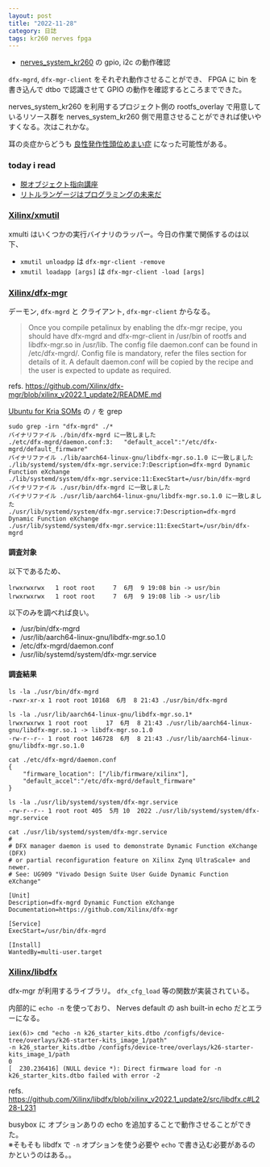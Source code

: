 ```yaml
---
layout: post
title: "2022-11-28"
category: 日誌
tags: kr260 nerves fpga
---
```


- [nerves_system_kr260](https://github.com/b5g-ex/nerves_system_kr260) の gpio, i2c の動作確認

`dfx-mgrd`, `dfx-mgr-client` をそれぞれ動作させることができ、 FPGA に bin を書き込んで dtbo で認識させて GPIO の動作を確認するところまでできた。

nerves_system_kr260 を利用するプロジェクト側の rootfs_overlay で用意しているリソース群を nerves_system_kr260 側で用意させることができれば使いやすくなる。次はこれかな。

耳の炎症からどうも [良性発作性頭位めまい症](https://www.msdmanuals.com/ja-jp/%E3%83%9B%E3%83%BC%E3%83%A0/19-%E8%80%B3%E3%80%81%E9%BC%BB%E3%80%81%E3%81%AE%E3%81%A9%E3%81%AE%E7%97%85%E6%B0%97/%E5%86%85%E8%80%B3%E3%81%AE%E7%97%85%E6%B0%97/%E8%89%AF%E6%80%A7%E7%99%BA%E4%BD%9C%E6%80%A7%E9%A0%AD%E4%BD%8D%E3%82%81%E3%81%BE%E3%81%84%E7%97%87) になった可能性がある。

### today i read

- [脱オブジェクト指向講座](https://speakerdeck.com/kishida/escape-from-object-oriented-programming)
- [リトルランゲージはプログラミングの未来だ](https://okuranagaimo.blogspot.com/2022/11/blog-post_74.html)

### [Xilinx/xmutil](https://github.com/Xilinx/xmutil)

xmulti はいくつかの実行バイナリのラッパー。今日の作業で関係するのは以下、

- `xmutil unloadpp` は `dfx-mgr-client -remove`
- `xmutil loadapp [args]` は `dfx-mgr-client -load [args]`

### [Xilinx/dfx-mgr](https://github.com/Xilinx/dfx-mgr)

デーモン, `dfx-mgrd` と クライアント, `dfx-mgr-client` からなる。

> Once you compile petalinux by enabling the dfx-mgr recipe, you should have dfx-mgrd and dfx-mgr-client in /usr/bin of rootfs and libdfx-mgr.so in /usr/lib. The config file daemon.conf can be found in /etc/dfx-mgrd/. Config file is mandatory, refer the files section for details of it. A default daemon.conf will be copied by the recipe and the user is expected to update as required.

refs. https://github.com/Xilinx/dfx-mgr/blob/xilinx_v2022.1_update2/README.md

[Ubuntu for Kria SOMs](https://ubuntu.com/download/amd-xilinx) の `/` を grep

```
sudo grep -irn "dfx-mgrd" ./*
バイナリファイル ./bin/dfx-mgrd に一致しました
./etc/dfx-mgrd/daemon.conf:3:	"default_accel":"/etc/dfx-mgrd/default_firmware"
バイナリファイル ./lib/aarch64-linux-gnu/libdfx-mgr.so.1.0 に一致しました
./lib/systemd/system/dfx-mgr.service:7:Description=dfx-mgrd Dynamic Function eXchange
./lib/systemd/system/dfx-mgr.service:11:ExecStart=/usr/bin/dfx-mgrd
バイナリファイル ./usr/bin/dfx-mgrd に一致しました
バイナリファイル ./usr/lib/aarch64-linux-gnu/libdfx-mgr.so.1.0 に一致しました
./usr/lib/systemd/system/dfx-mgr.service:7:Description=dfx-mgrd Dynamic Function eXchange
./usr/lib/systemd/system/dfx-mgr.service:11:ExecStart=/usr/bin/dfx-mgrd
```

#### 調査対象

以下であるため、

```
lrwxrwxrwx   1 root root     7  6月  9 19:08 bin -> usr/bin
lrwxrwxrwx   1 root root     7  6月  9 19:08 lib -> usr/lib
```

以下のみを調べれば良い。

- /usr/bin/dfx-mgrd
- /usr/lib/aarch64-linux-gnu/libdfx-mgr.so.1.0
- /etc/dfx-mgrd/daemon.conf
- /usr/lib/systemd/system/dfx-mgr.service

#### 調査結果

```
ls -la ./usr/bin/dfx-mgrd
-rwxr-xr-x 1 root root 10168  6月  8 21:43 ./usr/bin/dfx-mgrd
```

```
ls -la ./usr/lib/aarch64-linux-gnu/libdfx-mgr.so.1*
lrwxrwxrwx 1 root root     17  6月  8 21:43 ./usr/lib/aarch64-linux-gnu/libdfx-mgr.so.1 -> libdfx-mgr.so.1.0
-rw-r--r-- 1 root root 146728  6月  8 21:43 ./usr/lib/aarch64-linux-gnu/libdfx-mgr.so.1.0
```

```
cat ./etc/dfx-mgrd/daemon.conf
{
	"firmware_location": ["/lib/firmware/xilinx"],
	"default_accel":"/etc/dfx-mgrd/default_firmware"
}
```

```
ls -la ./usr/lib/systemd/system/dfx-mgr.service
-rw-r--r-- 1 root root 405  5月 10  2022 ./usr/lib/systemd/system/dfx-mgr.service
```

```
cat ./usr/lib/systemd/system/dfx-mgr.service
#
# DFX manager daemon is used to demonstrate Dynamic Function eXchange (DFX)
# or partial reconfiguration feature on Xilinx Zynq UltraScale+ and newer.
# See: UG909 "Vivado Design Suite User Guide Dynamic Function eXchange"

[Unit]
Description=dfx-mgrd Dynamic Function eXchange
Documentation=https://github.com/Xilinx/dfx-mgr

[Service]
ExecStart=/usr/bin/dfx-mgrd

[Install]
WantedBy=multi-user.target
```

### [Xilinx/libdfx](https://github.com/Xilinx/libdfx)

dfx-mgr が利用するライブラリ。 `dfx_cfg_load` 等の関数が実装されている。

内部的に `echo -n` を使っており、 Nerves default の ash built-in echo だとエラーになる。

```
iex(6)> cmd "echo -n k26_starter_kits.dtbo /configfs/device-tree/overlays/k26-starter-kits_image_1/path"
-n k26_starter_kits.dtbo /configfs/device-tree/overlays/k26-starter-kits_image_1/path
0
[  230.236416] (NULL device *): Direct firmware load for -n k26_starter_kits.dtbo failed with error -2
```

refs. https://github.com/Xilinx/libdfx/blob/xilinx_v2022.1_update2/src/libdfx.c#L228-L231

busybox に オプションありの echo を追加することで動作させることができた。  
※そもそも libdfx で `-n` オプションを使う必要や `echo` で書き込む必要があるのかというのはある。。
